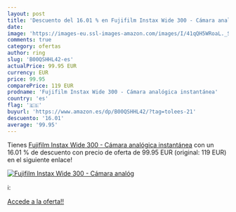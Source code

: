 ```yaml
---
layout: post
title: 'Descuento del 16.01 % en Fujifilm Instax Wide 300 - Cámara analóg'
date: 
image: 'https://images-eu.ssl-images-amazon.com/images/I/41qQH5WRoaL._SL200_.jpg'
comments: true
category: ofertas
author: ring
slug: 'B00QSHHL42-es'
actualPrice: 99.95 EUR
currency: EUR
price: 99.95
comparePrice: 119 EUR
prodname: 'Fujifilm Instax Wide 300 - Cámara analógica instantánea'
country: 'es'
flag: '🇪🇸'
buyurl: 'https://www.amazon.es/dp/B00QSHHL42/?tag=tolees-21'
descuento: '16.01'
average: '99.95'
---
```


Tienes [Fujifilm Instax Wide 300 - Cámara analógica instantánea](https://www.amazon.es/dp/B00QSHHL42/?tag=tolees-21) con un 16.01 % de descuento con precio de oferta de 99.95 EUR (original: 119 EUR) en el siguiente enlace!

[![Fujifilm Instax Wide 300 - Cámara analóg](https://images-eu.ssl-images-amazon.com/images/I/41qQH5WRoaL._SL200_.jpg)](https://www.amazon.es/dp/B00QSHHL42/?tag=tolees-21)

ℹ️:


[Accede a la oferta!!](https://www.amazon.es/dp/B00QSHHL42/?tag=tolees-21)
